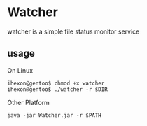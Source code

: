 # Watcher

watcher is a simple file status monitor service

## usage 

On Linux

```shell script
ihexon@gentoo$ chmod +x watcher
ihexon@gentoo$ ./watcher -r $DIR
```

Other Platform

```shell script
java -jar Watcher.jar -r $PATH
```

